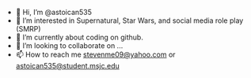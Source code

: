- 👋 Hi, I’m @astoican535
- 👀 I’m interested in Supernatural, Star Wars, and social media role play (SMRP)
- 🌱 I’m currently about coding on github.
- 💞️ I’m looking to collaborate on ...
- 📫 How to reach me stevenme09@yahoo.com or astoican535@student.msjc.edu

<!---
astoican535/astoican535 is a ✨ special ✨ repository because its `README.md` (this file) appears on your GitHub profile.
You can click the Preview link to take a look at your changes.
--->
